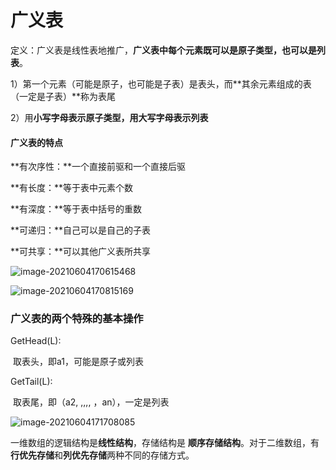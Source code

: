 # 广义表

定义：广义表是线性表地推广，**广义表中每个元素既可以是原子类型，也可以是列表**。

1）第一个元素（可能是原子，也可能是子表）是表头，而**其余元素组成的表（一定是子表）**称为表尾

2）用**小写字母表示原子类型，用大写字母表示列表**





#### 广义表的特点

**有次序性：**一个直接前驱和一个直接后驱

**有长度：**等于表中元素个数

**有深度：**等于表中括号的重数

**可递归：**自己可以是自己的子表

**可共享：**可以其他广义表所共享



![image-20210604170615468](C:\Users\李祥鸿\AppData\Roaming\Typora\typora-user-images\image-20210604170615468.png)



![image-20210604170815169](C:\Users\李祥鸿\AppData\Roaming\Typora\typora-user-images\image-20210604170815169.png)



### 广义表的两个特殊的基本操作

GetHead(L):

​	取表头，即a1，可能是原子或列表

GetTail(L):

​	取表尾，即（a2, ,,,, ，an），一定是列表

![image-20210604171708085](C:\Users\李祥鸿\AppData\Roaming\Typora\typora-user-images\image-20210604171708085.png)





一维数组的逻辑结构是**线性结构**，存储结构是 **顺序存储结构**。对于二维数组，有**行优先存储**和**列优先存储**两种不同的存储方式。





















